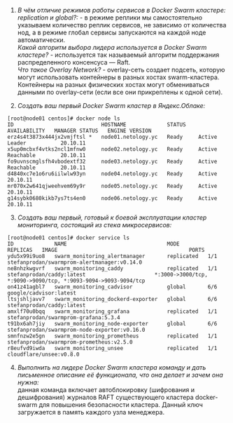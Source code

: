 1. *В чём отличие режимов работы сервисов в Docker Swarm 
кластере: replication и global?:* - в режиме реплики мы самостоятельно
указываем количество реплик сервисов, не зависимо от количества нод, а в 
режиме глобал сервисы запускаются на каждой ноде автоматически.  
*Какой алгоритм выбора лидера используется в Docker Swarm кластере?* - 
используется так называемый алгоритм поддержания распределенного 
консенсуса — Raft.  
*Что такое Overlay Network?* - overlay-сеть создает подсеть, которую 
могут использовать контейнеры в разных хостах swarm-кластера. Контейнеры 
на разных физических хостах могут обмениваться данными по overlay-сети 
(если все они прикреплены к одной сети).  


2. *Создать ваш первый Docker Swarm кластер в Яндекс.Облаке:*  
```commandline
[root@node01 centos]# docker node ls
ID                            HOSTNAME             STATUS    AVAILABILITY   MANAGER STATUS   ENGINE VERSION
erz4s4t3873x444jx2vmjftsl *   node01.netology.yc   Ready     Active         Leader           20.10.11
x5up0mcbxf4vtks2ncl1mfnw0     node02.netology.yc   Ready     Active         Reachable        20.10.11
fo9uvnscmglsfh4vbodextf32     node03.netology.yc   Ready     Active         Reachable        20.10.11
d4840xc7e1o6ru6iilwlw93yn     node04.netology.yc   Ready     Active                          20.10.11
mr070x2w641qjweehvem69y9r     node05.netology.yc   Ready     Active                          20.10.11
g14sybk0680kikb7ys7ts4en0     node06.netology.yc   Ready     Active                          20.10.11
```


3. *Создать ваш первый, готовый к боевой эксплуатации кластер 
мониторинга, состоящий из стека микросервисов:*  
```commandline
[root@node01 centos]# docker service ls
ID             NAME                                MODE         REPLICAS   IMAGE                                          PORTS
ydu5x99i9uo8   swarm_monitoring_alertmanager       replicated   1/1        stefanprodan/swarmprom-alertmanager:v0.14.0    
ne8nhzkwgvrf   swarm_monitoring_caddy              replicated   1/1        stefanprodan/caddy:latest                      *:3000->3000/tcp, *:9090->9090/tcp, *:9093-9094->9093-9094/tcp
on41z41agbl7   swarm_monitoring_cadvisor           global       6/6        google/cadvisor:latest                         
ltsjshljavv7   swarm_monitoring_dockerd-exporter   global       6/6        stefanprodan/caddy:latest                      
amxlf70u0bqq   swarm_monitoring_grafana            replicated   1/1        stefanprodan/swarmprom-grafana:5.3.4           
t91bx6ah7jiy   swarm_monitoring_node-exporter      global       6/6        stefanprodan/swarmprom-node-exporter:v0.16.0   
smnfnzw2e5gn   swarm_monitoring_prometheus         replicated   1/1        stefanprodan/swarmprom-prometheus:v2.5.0       
r8eufvd9iwda   swarm_monitoring_unsee              replicated   1/1        cloudflare/unsee:v0.8.0
```

4. *Выполнить на лидере Docker Swarm кластера команду и дать письменное описание её функционала, что 
она делает и зачем она нужна:*  
данная команда включает автоблокировку (шифрования и дешифрования) 
журналов RAFT существующего кластера docker-swarm для повышения 
безопасности кластера. Данный ключ загружается в память каждого 
узла менеджера.
